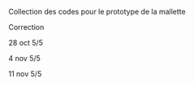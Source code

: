 Collection des codes pour le prototype de la mallette

Correction

28 oct 5/5 


4 nov 5/5

11 nov 5/5 
